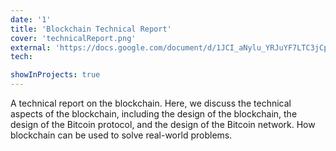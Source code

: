 ```yaml
---
date: '1'
title: 'Blockchain Technical Report'
cover: 'technicalReport.png'
external: 'https://docs.google.com/document/d/1JCI_aNylu_YRJuYF7LTC3jCpfW1svh74/edit?usp=sharing&ouid=112129453446663428801&rtpof=true&sd=true'
tech:

showInProjects: true
---
```


A technical report on the blockchain. Here, we discuss the technical aspects of the blockchain, including the design of the blockchain, the design of the Bitcoin protocol, and the design of the Bitcoin network. How blockchain can be used to solve real-world problems.
